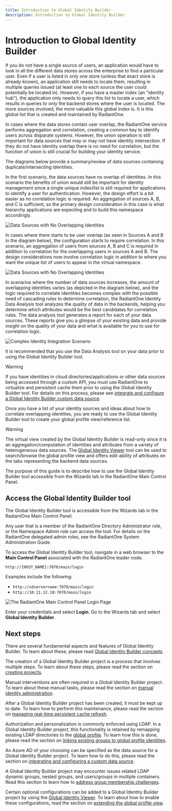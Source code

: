 ```yaml
---
title: Introduction to Global Identity Builder
description: Introduction to Global Identity Builder
---
```


# Introduction to Global Identity Builder

If you do not have a single source of users, an application would have to look in all the different data stores across the enterprise to find a particular user. Even if a user is listed in only one store (unless that exact store is already known), an application still needs to locate them, resulting in multiple queries issued (at least one to each source the user could potentially be located in). However, if you have a master index (an "identity hub"), the application only needs to query this list to locate a user, which results in queries to only the backend stores where the user is located. The more sources involved, the more valuable this global index is. It is this global list that is created and maintained by RadiantOne.

In cases where the data stores contain user overlap, the RadiantOne service performs aggregation and correlation, creating a common key to identify users across disparate systems. However, the union operation is still important for data sources that may or may not have identity intersection. If they do not have identity overlap there is no need for correlation, but the function of union is still crucial for building your identity service.

The diagrams below provide a summary/review of data sources containing duplicate/intersecting identities.

In the first scenario, the data sources have no overlap of identities. In this scenario the benefits of union would still be important for identity management since a single unique index/list is still required for applications to identify a user for authentication. However, the design effort is a bit easier as no correlation logic is required. An aggregation of sources A, B, and C is sufficient, so the primary design consideration in this case is what hierarchy applications are expecting and to build this namespace accordingly.

![Data Sources with No Overlapping Identities](./media/image2.png)

In cases where there starts to be user overlap (as seen in Sources A and B in the diagram below), the configuration starts to require correlation. In this scenario, an aggregation of users from sources A, B and C is required in addition to correlation for the overlapping users in sources A and B. The design considerations now involve correlation logic in addition to where you want the unique list of users to appear in the virtual namespace.

![Data Sources with No Overlapping Identities](./media/image3.png)

In scenarios where the number of data sources increases, the amount of overlapping identities varies (as depicted in the diagram below), and the logic required to correlate identities becomes complex with the possible need of cascading rules to determine correlation, the RadiantOne Identity Data Analysis tool analyzes the quality of data in the backends, helping you determine which attributes would be the best candidates for correlation rules. The data analysis tool generates a report for each of your data sources. These reports give you a glimpse of your existing data and provide insight on the quality of your data and what is available for you to use for correlation logic.

![Complex Identity Integration Scenario](./media/image4.png)

It is recommended that you use the Data Analysis tool on your data prior to using the Global Identity Builder tool.

>[!warning]
>If you have identities in cloud directories/applications or other data sources being accessed through a custom API, you must use RadiantOne to virtualize and persistent cache them prior to using the Global Identity Builder tool. For details on this process, please see [integrate and configure a Global Identity Builder custom data source](integrate-configure-data-source.md).

Once you have a list of your identity sources and ideas about how to correlate overlapping identities, you are ready to use the Global Identity Builder tool to create your global profile view/reference list.

>[!warning]
>The virtual view created by the Global Identity Builder is read-only since it is an aggregation/computation of identities and attributes from a variety of heterogeneous data sources. The [Global Identity Viewer](concepts.md#global-identity-viewer) tool can be used to search/browse the global profile view and offers edit-ability of attributes on the tabs representing the backend data sources.

The purpose of this guide is to describe how to use the Global Identity Builder tool accessible from the Wizards tab in the RadiantOne Main Control Panel.

## Access the Global Identity Builder tool

The Global Identity Builder tool is accessible from the Wizards tab in the RadiantOne Main Control Panel.

Any user that is a member of the RadiantOne Directory Administrator role, or the Namespace Admin role can access the tool. For details on the RadiantOne delegated admin roles, see the RadiantOne System Administration Guide.

To access the Global Identity Builder tool, navigate in a web browser to the **Main Control Panel** associated with the RadiantOne leader node.

`http://{HOST_NAME}:7070/main/login`

Examples include the following:

- `http://vdservername:7070/main/login`
- `http://10.11.12.10:7070/main/login`

![The RadiantOne Main Control Panel Login Page](./media/image5.png)

Enter your credentials and select **Login**. Go to the Wizards tab and select **Global Identity Builder**.

## Next steps

There are several fundamental aspects and features of Global Identity Builder. To learn about these, please read [Global Identity Builder concepts](concepts.md).

The creation of a Global Identity Builder project is a process that involves multiple steps. To learn about these steps, please read the section on [creating projects](create-projects/create-project.md).

Manual interventions are often required in a Global Identity Builder project. To learn about these manual tasks, please read the section on [manual identity administration](identity-administration.md).

After a Global Identity Builder project has been created, it must be kept up to date. To learn how to perform this maintenance, please read the section on [managing real-time persistent cache refresh](manage-persistent-cache/overview.md).

Authorization and personalization is commonly enforced using LDAP. In a Global Identity Builder project, this functionality is retained by remapping existing LDAP directories to the [global profile](concepts.md#global-profile). To learn how this is done, please read the section on [linking existing groups to global profile identities](link-groups/overview.md).

An Azure AD of your choosing can be specified as the data source for a Global Identity Builder project. To learn how to do this, please read the section on [integrating and configuring a custom data source](integrate-configure-data-source.md).

A Global Identity Builder project may encounter issues related LDAP dynamic groups, nested groups, and users/groups in multiple containers. Read this section to learn how to [address group membership challenges](address-group-challenges/ldap-dynamic-groups.md).

Certain optional configurations can be added to a Global Identity Builder project by using the [Global Identity Viewer](concepts.md#global-identity-viewer). To learn about how to enable these configurations, read the section on [extending the global profile view](global-profile-view.md).
